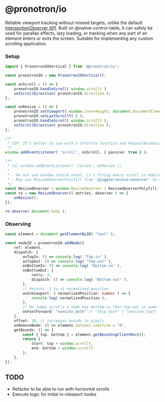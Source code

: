 # @pronotron/io

Reliable viewport tracking without missed targets, unlike the default [IntersectionObserver API](https://developer.mozilla.org/en-US/docs/Web/API/Intersection_Observer_API). Built on @native-control-table, it can safely be used for parallax effects, lazy loading, or tracking when any part of an element enters or exits the screen. Suitable for implementing any custom scrolling application.

### Setup

```typescript
import { PronotronIOVertical } from '@pronotron/io';

const pronotronIO = new PronotronIOVertical();

const onScroll = () => {
	pronotronIO.handleScroll( window.scrollY )
	setScrollDirection( pronotronIO.direction );
};

const onResize = () => {
	pronotronIO.setViewport( window.innerHeight, document.documentElement.scrollHeight );
	pronotronIO.setLastScrollY( 0 );
	pronotronIO.handleScroll( window.scrollY );
	setScrollDirection( pronotronIO.direction );
};

/**
 * TIP: It's better to use with a throttle function and RequestAnimationFrame API to optimize 
 */
window.addEventListener( 'scroll', onScroll, { passive: true } );

/**
 * (x) window.addEventListener( 'resize', onResize );
 * 
 * - Do not use window.resize event, it's firing every scroll in mobile devices because of topbar behavior.
 * - May use ResizeObserverPolyfill from '@juggle/resize-observer' to support old devices.
 */
const ResizeObserver = window.ResizeObserver | ResizeObserverPolyfill;
const ro = new ResizeObserver(( entries, observer ) => {
	onResize();
});

ro.observe( document.body );
```

### Observing

```typescript
const element = document.getElementByID( "test" );

const nodeID = pronotronIO.addNode({
	ref: element,
	dispatch: {
		onTopIn: () => console.log( "Top-in" ),
		onTopOut: () => console.log( "Top-out" ),
		onBottomIn: () => console.log( "Bottom-in" ),
		onBottomOut: {
			retry: 3,
			dispatch: () => console.log( "Bottom-out" ),
		},
		// Returns -1 to +1 normalized position
		onInViewport: ( normalizedPosition: number ) => {
			console.log( normalizedPosition );
		},
		// On jumpy scrolls a node may bottom-in then top-out in same loop
		onFastForward: "execute_both" // "skip_both" | "execute_last"
	},
	offset: 10, // increases bounds in pixels
	onRemoveNode: () => element.dataset.ioActive = "0",
	getBounds: () => {
		const { top, bottom } = element.getBoundingClientRect();
		return { 
			start: top + window.scrollY, 
			end: bottom + window.scrollY 
		};
	},
});
```

## TODO
- Refactor to be able to run with horizontal scrolls
- Execute logic for initial in-viewport nodes